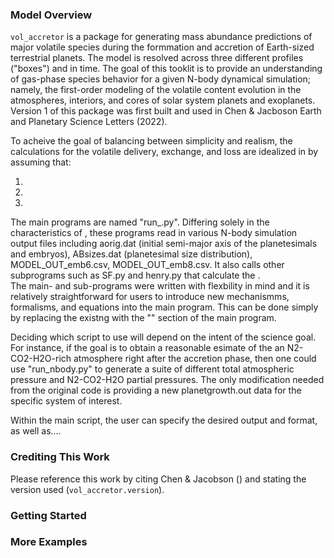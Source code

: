 ### Model Overview
`vol_accretor` is a package for generating mass abundance predictions of major volatile species during the formmation and accretion of Earth-sized terrestrial planets. The model is resolved across three different profiles ("boxes") and in time. The goal of this tooklit is to provide an understanding of gas-phase species behavior for a given N-body dynamical simulation; namely, the first-order modeling of the volatile content evolution in the atmospheres, interiors, and cores of solar system planets and exoplanets. Version 1 of this package was first built and used in Chen & Jacboson Earth and Planetary Science Letters (2022).

To acheive the goal of balancing between simplicity and realism, the calculations for the volatile delivery, exchange, and loss are idealized in by assuming that:

1.
2.
3.

The main programs are named "run_.py". Differing solely in the characteristics of , these programs read in various N-body simulation output files including aorig.dat (initial semi-major axis of the planetesimals and embryos), ABsizes.dat (planetesimal size distribution), MODEL_OUT_emb6.csv, MODEL_OUT_emb8.csv. It also calls other subprograms such as SF.py and henry.py that calculate the .  
The main- and sub-programs were written with flexbility in mind and it is relatively straightforward for users to introduce new mechanismms, formalisms, and equations into the main program. This can be done simply by replacing the existng  with the "" section of the main program.


Deciding which script to use will depend on the intent of the science goal. For instance, if the goal is to obtain a reasonable esimate of the an N2-CO2-H2O-rich atmosphere right after the accretion phase, then one could use "run_nbody.py" to generate a suite of different total atmospheric pressure and N2-CO2-H2O partial pressures. The only modification needed from the original code is providing a new planetgrowth.out data for the specific system of interest. 

Within the main script, the user can specify the desired output and format, as well as....


### Crediting This Work
Please reference this work by citing Chen & Jacobson () and stating the version used (`vol_accretor.version`).

### Getting Started



### More Examples
